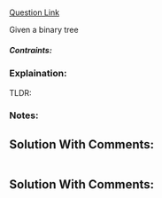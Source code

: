 # 

[Question Link]()  

Given a binary tree

##### Contraints:

### Explaination:
TLDR: 

### Notes:


## Solution With Comments:
```Python

```

## Solution With Comments:
```Python

```